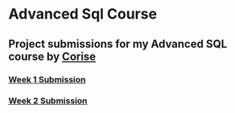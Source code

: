 # Advanced Sql Course
## Project submissions for my Advanced SQL course by [Corise](https://corise.com/course/advanced-sql)

### [Week 1 Submission](https://github.com/rckclimber/advanced_sql_course/blob/main/week1_Project/readme.md)

### [Week 2 Submission](https://github.com/rckclimber/advanced_sql_course/blob/main/week2_Project/readme.md)
